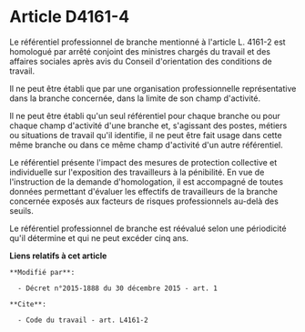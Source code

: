 # Article D4161-4

Le référentiel professionnel de branche mentionné à l'article L. 4161-2 est homologué par arrêté conjoint des ministres
chargés du travail et des affaires sociales après avis du Conseil d'orientation des conditions de travail. 

Il ne peut être établi que par une organisation professionnelle représentative dans la branche concernée, dans la limite de
son champ d'activité. 

Il ne peut être établi qu'un seul référentiel pour chaque branche ou pour chaque champ d'activité d'une branche et,
s'agissant des postes, métiers ou situations de travail qu'il identifie, il ne peut être fait usage dans cette même branche
ou dans ce même champ d'activité d'un autre référentiel. 

Le référentiel présente l'impact des mesures de protection collective et individuelle sur l'exposition des travailleurs à la
pénibilité. En vue de l'instruction de la demande d'homologation, il est accompagné de toutes données permettant d'évaluer
les effectifs de travailleurs de la branche concernée exposés aux facteurs de risques professionnels au-delà des seuils. 

Le référentiel professionnel de branche est réévalué selon une périodicité qu'il détermine et qui ne peut excéder cinq ans.

**Liens relatifs à cet article**

	**Modifié par**:

	  - Décret n°2015-1888 du 30 décembre 2015 - art. 1

	**Cite**:

	  - Code du travail - art. L4161-2
